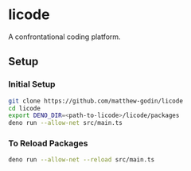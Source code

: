 # licode

A confrontational coding platform.

## Setup

### Initial Setup

```bash
git clone https://github.com/matthew-godin/licode
cd licode
export DENO_DIR=<path-to-licode>/licode/packages
deno run --allow-net src/main.ts 
```
### To Reload Packages

```bash
deno run --allow-net --reload src/main.ts 
```

